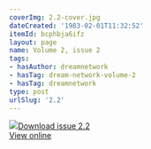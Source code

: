 ```yaml
---
coverImg: 2.2-cover.jpg
dateCreated: '1983-02-01T11:32:52'
itemId: bcphbja6ifz
layout: page
name: Volume 2, issue 2
tags:
- hasAuthor: dreamnetwork
- hasTag: dream-network-volume-2
- hasTag: dreamnetwork
type: post
urlSlug: '2.2'
---
```

<img class="card-journal-img" src="../images/2.2-rect.jpg"/><a href="../files/pdfs/Volume_2/2.2-Dream-Network-Bulletin-Vol.2-No.2.pdf" download="">Download issue 2.2</a><br><a href="../files/pdfs/Volume_2/2.2-Dream-Network-Bulletin-Vol.2-No.2.pdf">View online</a>